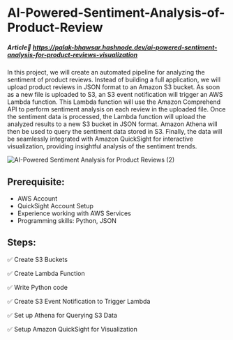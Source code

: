 # AI-Powered-Sentiment-Analysis-of-Product-Review

##### Article🔗 https://palak-bhawsar.hashnode.dev/ai-powered-sentiment-analysis-for-product-reviews-visualization

In this project, we will create an automated pipeline for analyzing the sentiment of product reviews. Instead of building a full application, we will upload product reviews in JSON format to an Amazon S3 bucket. As soon as a new file is uploaded to S3, an S3 event notification will trigger an AWS Lambda function. This Lambda function will use the Amazon Comprehend API to perform sentiment analysis on each review in the uploaded file. Once the sentiment data is processed, the Lambda function will upload the analyzed results to a new S3 bucket in JSON format. Amazon Athena will then be used to query the sentiment data stored in S3. Finally, the data will be seamlessly integrated with Amazon QuickSight for interactive visualization, providing insightful analysis of the sentiment trends.

![AI-Powered Sentiment Analysis for Product Reviews (2)](https://github.com/user-attachments/assets/fd56850d-5b73-4a49-9809-f471b14549f6)

## Prerequisite:

- AWS Account
- QuickSight Account Setup
- Experience working with AWS Services
- Programming skills: Python, JSON

## Steps:

✅ Create S3 Buckets

✅ Create Lambda Function

✅ Write Python code

✅ Create S3 Event Notification to Trigger Lambda

✅ Set up Athena for Querying S3 Data

✅ Setup Amazon QuickSight for Visualization


